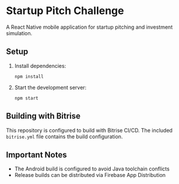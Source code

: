 # Startup Pitch Challenge

A React Native mobile application for startup pitching and investment simulation.

## Setup

1. Install dependencies:
   ```
   npm install
   ```
   
2. Start the development server:
   ```
   npm start
   ```

## Building with Bitrise

This repository is configured to build with Bitrise CI/CD. The included `bitrise.yml` file contains the build configuration.

## Important Notes

- The Android build is configured to avoid Java toolchain conflicts
- Release builds can be distributed via Firebase App Distribution
